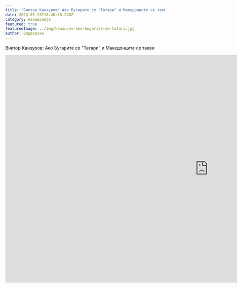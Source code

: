 ```yaml
---
title: 'Виктор Канзуров: Ако Бугарите се "Татари" и Македонците се такви'
date: 2023-05-23T18:48:18.248Z
category: македонија
featured: true
featuredImage: ../img/kanzurov-ako-bugarite-se-tatari.jpg
author: Вардарски
---
```

Виктор Канзуров: Ако Бугарите се "Татари" и Македонците се такви

<iframe width="1280" height="720" src="https://www.youtube.com/embed/m-LZgrnA-Fo" title="Виктор КАНЗУРОВ, РСМ: АКО БЪЛГАРИТЕ СА &quot;ТАТАРИ&quot; И МАКЕДОНЦИТЕ СА ТАКИВА!" frameborder="0" allow="accelerometer; autoplay; clipboard-write; encrypted-media; gyroscope; picture-in-picture; web-share" allowfullscreen></iframe>